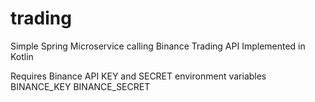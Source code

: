 # trading
Simple Spring Microservice calling Binance Trading API
Implemented in Kotlin

Requires Binance API KEY and SECRET environment variables
BINANCE_KEY
BINANCE_SECRET
